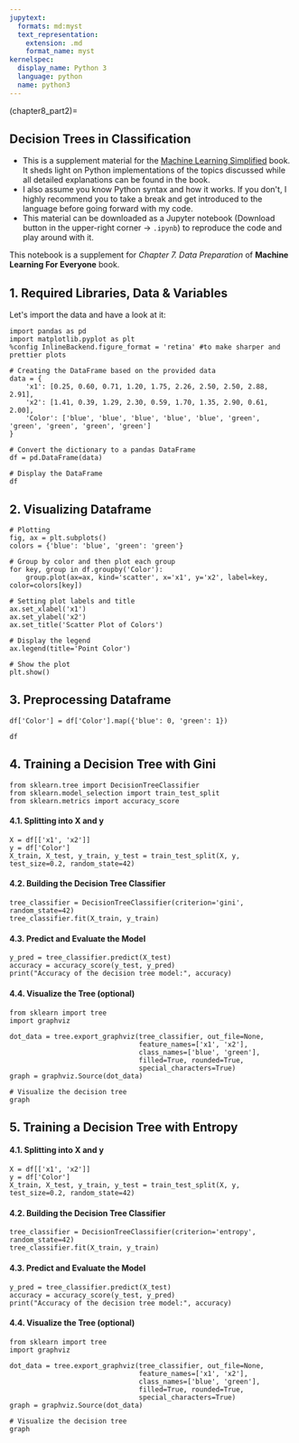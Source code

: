 ```yaml
---
jupytext:
  formats: md:myst
  text_representation:
    extension: .md
    format_name: myst
kernelspec:
  display_name: Python 3
  language: python
  name: python3
---
```


(chapter8_part2)=


## Decision Trees in Classification

- This is a supplement material for the [Machine Learning Simplified](https://themlsbook.com) book. It sheds light on Python implementations of the topics discussed while all detailed explanations can be found in the book. 
- I also assume you know Python syntax and how it works. If you don't, I highly recommend you to take a break and get introduced to the language before going forward with my code. 
- This material can be downloaded as a Jupyter notebook (Download button in the upper-right corner -> `.ipynb`) to reproduce the code and play around with it. 


This notebook is a supplement for *Chapter 7. Data Preparation* of **Machine Learning For Everyone** book.

## 1. Required Libraries, Data & Variables

Let's import the data and have a look at it:


```{code-cell} ipython3
import pandas as pd
import matplotlib.pyplot as plt
%config InlineBackend.figure_format = 'retina' #to make sharper and prettier plots

# Creating the DataFrame based on the provided data
data = {
    'x1': [0.25, 0.60, 0.71, 1.20, 1.75, 2.26, 2.50, 2.50, 2.88, 2.91],
    'x2': [1.41, 0.39, 1.29, 2.30, 0.59, 1.70, 1.35, 2.90, 0.61, 2.00],
    'Color': ['blue', 'blue', 'blue', 'blue', 'blue', 'green', 'green', 'green', 'green', 'green']
}

# Convert the dictionary to a pandas DataFrame
df = pd.DataFrame(data)

# Display the DataFrame
df
```

## 2. Visualizing Dataframe


```{code-cell} ipython3
# Plotting
fig, ax = plt.subplots()
colors = {'blue': 'blue', 'green': 'green'}

# Group by color and then plot each group
for key, group in df.groupby('Color'):
    group.plot(ax=ax, kind='scatter', x='x1', y='x2', label=key, color=colors[key])

# Setting plot labels and title
ax.set_xlabel('x1')
ax.set_ylabel('x2')
ax.set_title('Scatter Plot of Colors')

# Display the legend
ax.legend(title='Point Color')

# Show the plot
plt.show()
```

## 3. Preprocessing Dataframe


```{code-cell} ipython3
df['Color'] = df['Color'].map({'blue': 0, 'green': 1})
```


```{code-cell} ipython3
df
```

## 4. Training a Decision Tree with Gini


```{code-cell} ipython3
from sklearn.tree import DecisionTreeClassifier
from sklearn.model_selection import train_test_split
from sklearn.metrics import accuracy_score
```

#### 4.1. Splitting into X and y


```{code-cell} ipython3
X = df[['x1', 'x2']]
y = df['Color']
X_train, X_test, y_train, y_test = train_test_split(X, y, test_size=0.2, random_state=42)
```

#### 4.2. Building the Decision Tree Classifier


```{code-cell} ipython3
tree_classifier = DecisionTreeClassifier(criterion='gini', random_state=42)
tree_classifier.fit(X_train, y_train)
```

#### 4.3. Predict and Evaluate the Model


```{code-cell} ipython3
y_pred = tree_classifier.predict(X_test)
accuracy = accuracy_score(y_test, y_pred)
print("Accuracy of the decision tree model:", accuracy)
```

#### 4.4. Visualize the Tree (optional)


```{code-cell} ipython3
from sklearn import tree
import graphviz

dot_data = tree.export_graphviz(tree_classifier, out_file=None, 
                                feature_names=['x1', 'x2'],  
                                class_names=['blue', 'green'],
                                filled=True, rounded=True,  
                                special_characters=True)  
graph = graphviz.Source(dot_data)  
```


```{code-cell} ipython3
# Visualize the decision tree
graph
```

## 5. Training a Decision Tree with Entropy

#### 4.1. Splitting into X and y


```{code-cell} ipython3
X = df[['x1', 'x2']]
y = df['Color']
X_train, X_test, y_train, y_test = train_test_split(X, y, test_size=0.2, random_state=42)
```

#### 4.2. Building the Decision Tree Classifier


```{code-cell} ipython3
tree_classifier = DecisionTreeClassifier(criterion='entropy', random_state=42)
tree_classifier.fit(X_train, y_train)
```

#### 4.3. Predict and Evaluate the Model


```{code-cell} ipython3
y_pred = tree_classifier.predict(X_test)
accuracy = accuracy_score(y_test, y_pred)
print("Accuracy of the decision tree model:", accuracy)
```

#### 4.4. Visualize the Tree (optional)


```{code-cell} ipython3
from sklearn import tree
import graphviz

dot_data = tree.export_graphviz(tree_classifier, out_file=None, 
                                feature_names=['x1', 'x2'],  
                                class_names=['blue', 'green'],
                                filled=True, rounded=True,  
                                special_characters=True)  
graph = graphviz.Source(dot_data)  
```


```{code-cell} ipython3
# Visualize the decision tree
graph
```
